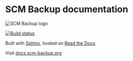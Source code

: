# SCM Backup documentation

![SCM Backup logo](http://scm-backup.org/img/logo128x128.png)

[![Build status](http://readthedocs.org/projects/scm-backup-docs/badge/?version=latest)](http://readthedocs.org/projects/scm-backup-docs/)

Built with [Sphinx](http://www.sphinx-doc.org/), hosted on [Read the Docs](https://readthedocs.org/).

Visit [docs.scm-backup.org](http://docs.scm-backup.org/)
